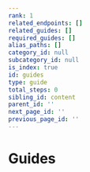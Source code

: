 ```yaml
---
rank: 1
related_endpoints: []
related_guides: []
required_guides: []
alias_paths: []
category_id: null
subcategory_id: null
is_index: true
id: guides
type: guide
total_steps: 0
sibling_id: content
parent_id: ''
next_page_id: ''
previous_page_id: ''
---
```


# Guides
